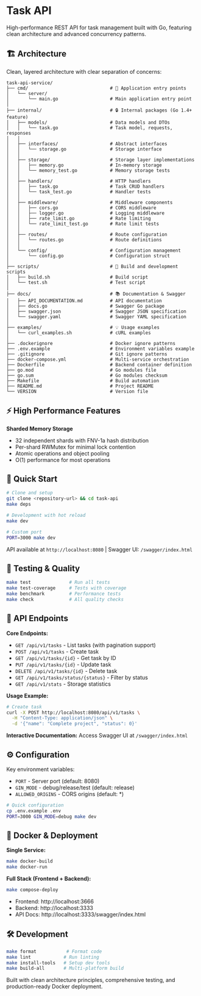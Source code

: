 # Task API

High-performance REST API for task management built with Go, featuring clean architecture and advanced concurrency patterns.

## 🏗️ Architecture

Clean, layered architecture with clear separation of concerns:

```
task-api-service/
├── cmd/                              # 🚀 Application entry points
│   └── server/
│       └── main.go                   # Main application entry point
│
├── internal/                         # 🔒 Internal packages (Go 1.4+ feature)
│   ├── models/                       # Data models and DTOs
│   │   └── task.go                   # Task model, requests, responses
│   │
│   ├── interfaces/                   # Abstract interfaces
│   │   └── storage.go                # Storage interface
│   │
│   ├── storage/                      # Storage layer implementations
│   │   ├── memory.go                 # In-memory storage
│   │   └── memory_test.go            # Memory storage tests
│   │
│   ├── handlers/                     # HTTP handlers
│   │   ├── task.go                   # Task CRUD handlers
│   │   └── task_test.go              # Handler tests
│   │
│   ├── middleware/                   # Middleware components
│   │   ├── cors.go                   # CORS middleware
│   │   ├── logger.go                 # Logging middleware
│   │   ├── rate_limit.go             # Rate limiting
│   │   └── rate_limit_test.go        # Rate limit tests
│   │
│   ├── routes/                       # Route configuration
│   │   └── routes.go                 # Route definitions
│   │
│   └── config/                       # Configuration management
│       └── config.go                 # Configuration struct
│
├── scripts/                          # 🔧 Build and development scripts
│   ├── build.sh                      # Build script
│   └── test.sh                       # Test script
│
├── docs/                             # 📚 Documentation & Swagger
│   ├── API_DOCUMENTATION.md          # API documentation
│   ├── docs.go                       # Swagger Go package
│   ├── swagger.json                  # Swagger JSON specification
│   └── swagger.yaml                  # Swagger YAML specification
│
├── examples/                         # 💡 Usage examples
│   └── curl_examples.sh              # cURL examples
│
├── .dockerignore                     # Docker ignore patterns
├── .env.example                      # Environment variables example
├── .gitignore                        # Git ignore patterns
├── docker-compose.yml                # Multi-service orchestration
├── Dockerfile                        # Backend container definition
├── go.mod                            # Go modules file
├── go.sum                            # Go modules checksum
├── Makefile                          # Build automation
├── README.md                         # Project README
└── VERSION                           # Version file
```

## ⚡ High Performance Features

**Sharded Memory Storage**
- 32 independent shards with FNV-1a hash distribution
- Per-shard RWMutex for minimal lock contention
- Atomic operations and object pooling
- O(1) performance for most operations

## 🚀 Quick Start

```bash
# Clone and setup
git clone <repository-url> && cd task-api
make deps

# Development with hot reload
make dev

# Custom port
PORT=3000 make dev
```

API available at `http://localhost:8080` | Swagger UI: `/swagger/index.html`

## 🧪 Testing & Quality

```bash
make test              # Run all tests
make test-coverage     # Tests with coverage
make benchmark         # Performance tests
make check             # All quality checks
```

## 📖 API Endpoints

**Core Endpoints:**
- `GET /api/v1/tasks` - List tasks (with pagination support)
- `POST /api/v1/tasks` - Create task
- `GET /api/v1/tasks/{id}` - Get task by ID
- `PUT /api/v1/tasks/{id}` - Update task
- `DELETE /api/v1/tasks/{id}` - Delete task
- `GET /api/v1/tasks/status/{status}` - Filter by status
- `GET /api/v1/stats` - Storage statistics

**Usage Example:**
```bash
# Create task
curl -X POST http://localhost:8080/api/v1/tasks \
  -H "Content-Type: application/json" \
  -d '{"name": "Complete project", "status": 0}'
```

**Interactive Documentation:** Access Swagger UI at `/swagger/index.html`

## ⚙️ Configuration

Key environment variables:
- `PORT` - Server port (default: 8080)
- `GIN_MODE` - debug/release/test (default: release)
- `ALLOWED_ORIGINS` - CORS origins (default: *)

```bash
# Quick configuration
cp .env.example .env
PORT=3000 GIN_MODE=debug make dev
```

## 🐳 Docker & Deployment

**Single Service:**
```bash
make docker-build
make docker-run
```

**Full Stack (Frontend + Backend):**
```bash
make compose-deploy
```
- Frontend: http://localhost:3666
- Backend: http://localhost:3333
- API Docs: http://localhost:3333/swagger/index.html

## 🛠️ Development

```bash
make format           # Format code
make lint            # Run linting
make install-tools   # Setup dev tools
make build-all       # Multi-platform build
```

Built with clean architecture principles, comprehensive testing, and production-ready Docker deployment.

